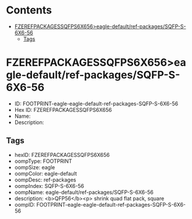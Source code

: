 



Contents
========

* [FZEREFPACKAGESSQFPS6X656>eagle-default/ref-packages/SQFP-S-6X6-56](#fzerefpackagessqfps6x656eagle-defaultref-packagessqfp-s-6x6-56)
	* [Tags](#tags)

# FZEREFPACKAGESSQFPS6X656>eagle-default/ref-packages/SQFP-S-6X6-56

- ID: FOOTPRINT-eagle-eagle-default-ref-packages-SQFP-S-6X6-56
- Hex ID: FZEREFPACKAGESSQFPS6X656
- Name: 
- Description: 

## Tags

- hexID: FZEREFPACKAGESSQFPS6X656
- oompType: FOOTPRINT
- oompSize: eagle
- oompColor: eagle-default
- oompDesc: ref-packages
- oompIndex: SQFP-S-6X6-56
- oompName: eagle-default/ref-packages/SQFP-S-6X6-56
- description: &lt;b&gt;QFP56&lt;/b&gt;&lt;p&gt;&#xD;
shrink quad flat pack, square
- oompID: FOOTPRINT-eagle-eagle-default-ref-packages-SQFP-S-6X6-56
